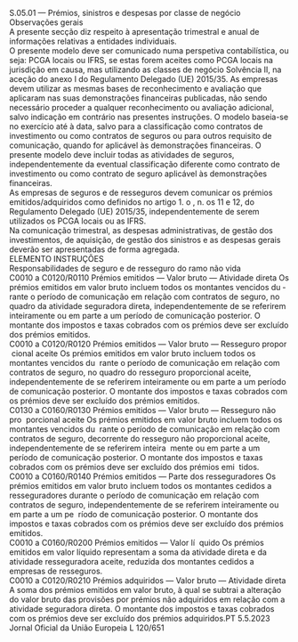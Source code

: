  
S.05.01 — Prémios, sinistros e despesas por classe de negócio  
Observações gerais  
A presente secção diz respeito à apresentação trimestral e anual de informações relativas a entidades individuais.  
O presente modelo deve ser comunicado numa perspetiva contabilística, ou seja: PCGA locais ou IFRS, se estas forem 
aceites como PCGA locais na jurisdição em causa, mas utilizando as classes de negócio Solvência II, na aceção do anexo 
I do Regulamento Delegado (UE) 2015/35. As empresas devem utilizar as mesmas bases de reconhecimento e avaliação 
que aplicaram nas suas demonstrações financeiras publicadas, não sendo necessário proceder a qualquer reconhecimento 
ou avaliação adicional, salvo indicação em contrário nas presentes instruções. O modelo baseia-se no exercício até à 
data, salvo para a classificação como contratos de investimento ou como contratos de seguros ou para outros requisito 
de comunicação, quando for aplicável às demonstrações financeiras. O presente modelo deve incluir todas as atividades 
de seguros, independentemente da eventual classificação diferente como contrato de investimento ou como contrato de 
seguro aplicável às demonstrações financeiras.  
As empresas de seguros e de resseguros devem comunicar os prémios emitidos/adquiridos como definidos no artigo 1.  o , 
n.  os 11 e 12, do Regulamento Delegado (UE) 2015/35, independentemente de serem utilizados os PCGA locais ou as 
IFRS.  
Na comunicação trimestral, as despesas administrativas, de gestão dos investimentos, de aquisição, de gestão dos 
sinistros e as despesas gerais deverão ser apresentadas de forma agregada.  
ELEMENTO  INSTRUÇÕES  
Responsabilidades de seguro e de resseguro do ramo não vida  
C0010 a 
C0120/R0110  Prémios emitidos — Valor 
bruto — Atividade direta  Os prémios emitidos em valor bruto incluem todos os montantes vencidos du ­
rante o período de comunicação em relação com contratos de seguro, no quadro 
da atividade seguradora direta, independentemente de se referirem inteiramente ou 
em parte a um período de comunicação posterior. O montante dos impostos e 
taxas cobrados com os prémios deve ser excluído dos prémios emitidos.  
C0010 a 
C0120/R0120  Prémios emitidos — Valor 
bruto — Resseguro propor ­
cional aceite  Os prémios emitidos em valor bruto incluem todos os montantes vencidos du ­
rante o período de comunicação em relação com contratos de seguro, no quadro 
do resseguro proporcional aceite, independentemente de se referirem inteiramente 
ou em parte a um período de comunicação posterior. O montante dos impostos e 
taxas cobrados com os prémios deve ser excluído dos prémios emitidos.  
C0130 a 
C0160/R0130  Prémios emitidos — Valor 
bruto — Resseguro não pro ­
porcional aceite  Os prémios emitidos em valor bruto incluem todos os montantes vencidos du ­
rante o período de comunicação em relação com contratos de seguro, decorrente 
do resseguro não proporcional aceite, independentemente de se referirem inteira ­
mente ou em parte a um período de comunicação posterior. O montante dos 
impostos e taxas cobrados com os prémios deve ser excluído dos prémios emi ­
tidos.  
C0010 a 
C0160/R0140  Prémios emitidos — Parte dos 
resseguradores  Os prémios emitidos em valor bruto incluem todos os montantes cedidos a 
resseguradores durante o período de comunicação em relação com contratos de 
seguro, independentemente de se referirem inteiramente ou em parte a um pe ­
ríodo de comunicação posterior. O montante dos impostos e taxas cobrados com 
os prémios deve ser excluído dos prémios emitidos.  
C0010 a 
C0160/R0200  Prémios emitidos — Valor lí ­
quido  Os prémios emitidos em valor líquido representam a soma da atividade direta e da 
atividade resseguradora aceite, reduzida dos montantes cedidos a empresas de 
resseguros.  
C0010 a 
C0120/R0210  Prémios adquiridos — Valor 
bruto — Atividade direta  A soma dos prémios emitidos em valor bruto, à qual se subtrai a alteração do 
valor bruto das provisões por prémios não adquiridos em relação com a atividade 
seguradora direta. O montante dos impostos e taxas cobrados com os prémios 
deve ser excluído dos prémios adquiridos.PT  5.5.2023 Jornal Oficial da União Europeia L 120/651